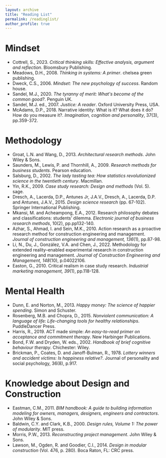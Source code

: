 ```yaml
---
layout: archive
title: "Reading List"
permalink: /readinglist/
author_profile: true
---
```



# Mindset
* Cottrell, S., 2023. *Critical thinking skills: Effective analysis, argument and reflection*. Bloomsbury Publishing.
* Meadows, D.H., 2008. *Thinking in systems: A primer*. chelsea green publishing.
* Dweck, C.S., 2006. *Mindset: The new psychology of success*. Random house.
* Sandel, M.J., 2020. *The tyranny of merit: What's become of the common good?*. Penguin UK.
* Sandel, M.J. ed., 2007. *Justice: A reader*. Oxford University Press, USA.
* McAdams, D.P., 2018. Narrative identity: What is it? What does it do? How do you measure it?. *Imagination, cognition and personality*, 37(3), pp.359-372.

# Methodology
* Groat, L.N. and Wang, D., 2013. *Architectural research methods*. John Wiley & Sons.
* Saunders, M., Lewis, P. and Thornhill, A., 2009. *Research methods for business students*. Pearson education.
* Salsburg, D., 2002. *The lady tasting tea: How statistics revolutionized science in the twentieth century*. Macmillan.
* Yin, R.K., 2009. *Case study research: Design and methods* (Vol. 5). sage.
* Dresch, A., Lacerda, D.P., Antunes Jr, J.A.V., Dresch, A., Lacerda, D.P. and Antunes, J.A.V., 2015. *Design science research* (pp. 67-102). Springer International Publishing.
* Mkansi, M. and Acheampong, E.A., 2012. Research philosophy debates and classifications: students’ dilemma. *Electronic journal of business research methods*, 10(2), pp.pp132-140.
* Azhar, S., Ahmad, I. and Sein, M.K., 2010. Action research as a proactive research method for construction engineering and management. *Journal of construction engineering and management, 136*(1), pp.87-98.
* Li, N., Du, J., González, V.A. and Chen, J., 2022. Methodology for extended reality–enabled experimental research in construction engineering and management. *Journal of Construction Engineering and Management, 148*(10), p.04022106.
* Easton, G., 2010. Critical realism in case study research. *Industrial marketing management, 39*(1), pp.118-128.

# Mental Health
* Dunn, E. and Norton, M., 2013. *Happy money: The science of happier spending*. Simon and Schuster.
* Rosenberg, M.B. and Chopra, D., 2015. *Nonviolent communication: A language of life: Life-changing tools for healthy relationships*. PuddleDancer Press.
* Harris, R., 2019. ACT made simple: *An easy-to-read primer on acceptance and commitment therapy*. New Harbinger Publications.
* Bond, F.W. and Dryden, W. eds., 2002. *Handbook of brief cognitive behaviour therapy*. Chichester: Wiley.
* Brickman, P., Coates, D. and Janoff-Bulman, R., 1978. *Lottery winners and accident victims: Is happiness relative?*. Journal of personality and social psychology, 36(8), p.917.

# Knowledge about Design and Construction
* Eastman, C.M., 2011. *BIM handbook: A guide to building information modeling for owners, managers, designers, engineers and contractors*. John Wiley & Sons.
* Baldwin, C.Y. and Clark, K.B., 2000. *Design rules, Volume 1: The power of modularity*. MIT press.
* Morris, P.W., 2013. *Reconstructing project management*. John Wiley & Sons.
* Lawson, M., Ogden, R. and Goodier, C.I., 2014. *Design in modular construction* (Vol. 476, p. 280). Boca Raton, FL: CRC press.

